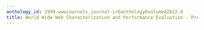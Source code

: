 ```yaml
---
anthology_id: 1999.wwwjournals_journal-ir0anthology0volumeA2A12.0
title: World Wide Web Characterization and Performance Evaluation - Preface
---
```

